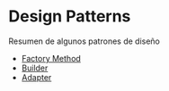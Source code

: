 # Design Patterns
Resumen de algunos patrones de diseño

- [Factory Method](src/factory-method/readme.md) 
- [Builder](src/builder/readme.md)
- [Adapter](src/adapter/readme.md)
